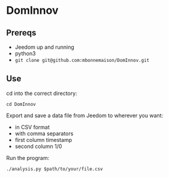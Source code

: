 # DomInnov

## Prereqs

 - Jeedom up and running
 - python3
 - `git clone git@github.com:mbonnemaison/DomInnov.git`

## Use

cd into the correct directory:

```
cd DomInnov
```

Export and save a data file from Jeedom to wherever you want:

 - in CSV format
 - with comma separators
 - first column timestamp
 - second column 1/0

Run the program:

```
./analysis.py $path/to/your/file.csv
```
